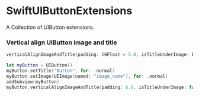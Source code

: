# SwiftUIButtonExtensions
A Collection of UIButton extensions.


### Vertical align UIButton image and title
```swift
verticalAlignImageAndTitle(padding: CGFloat = 5.0, isTitleUnderImage: Bool = true)
```
```swift
let myButton = UIButton()
myButton.setTitle("Button", for: .normal)
myButton.setImage(UIImage(named: "image_name"), for: .normal)
addSubview(myButton)
myButton.verticalAlignImageAndTitle(padding: 6.0, isTitleUnderImage: false)
```
    
    

